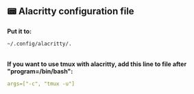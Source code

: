 ## 📟 Alacritty configuration file

<b>Put it to:</b> 

```bash
~/.config/alacritty/.
```

<br />

<b>
If you want to use tmux with alacritty, add this line to file after "program=/bin/bash":
</b>

<br />

```yaml
args=["-c", "tmux -u"]
``` 
